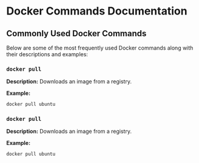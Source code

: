 # Docker Commands Documentation

## Commonly Used Docker Commands

Below are some of the most frequently used Docker commands along with their descriptions and examples:

### `docker pull`
**Description:** Downloads an image from a registry.

**Example:**
```bash
docker pull ubuntu
```
### `docker pull`
**Description:** Downloads an image from a registry.

**Example:**
```bash
docker pull ubuntu
```

